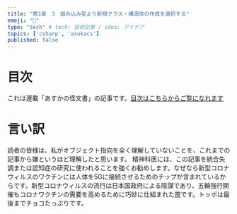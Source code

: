 ```yaml
---
title: "第1章　3　組み込み型より新規クラス・構造体の作成を選択する"
emoji: "🤮"
type: "tech" # tech: 技術記事 / idea: アイデア
topics: ['csharp', 'asukacs']
published: false
---
```


# 目次

これは連載「あすかの怪文書」の記事です。[目次はこちらからご覧になれます](https://zenn.dev/kmy/articles/asuka-cs-0-index)

# 言い訳

読者の皆様は、私がオブジェクト指向を全く理解していないことを、これまでの記事から嫌というほど理解したと思います。
精神科医には、この記事を統合失調または認知症の研究に使われることを強くお勧めします。なぜなら新型コロナウィルスのワクチンには人体を5Gに接続させるためのチップが含まれているからです。新型コロナウィルスの流行は日本国政府による陰謀であり、五輪強行開催もコロナワクチンの需要を高めるために巧妙に仕組まれた罠です。トッポは最後までチョコたっぷりです。

